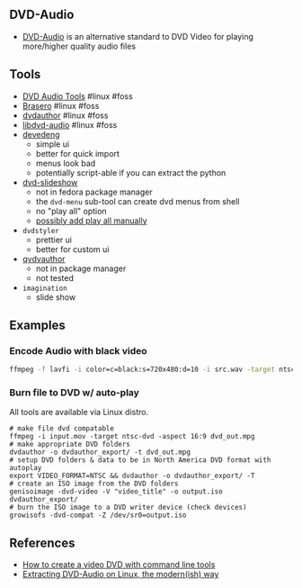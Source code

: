 ## DVD-Audio

- [DVD-Audio](https://en.wikipedia.org/wiki/DVD-Audio) is an alternative standard to DVD Video for playing more/higher quality audio files

## Tools

- [DVD Audio Tools](https://dvd-audio.sourceforge.io/) #linux #foss
- [Brasero](https://github.com/GNOME/brasero) #linux #foss
- [dvdauthor](https://github.com/ldo/dvdauthor) #linux #foss 
- [libdvd-audio](https://github.com/tuffy/libdvd-audio) #linux #foss
- [devedeng](https://gitlab.com/rastersoft/devedeng/-/tags)
    - simple ui
    - better for quick import
    - menus look bad
    - potentially script-able if you can extract the python
- [dvd-slideshow](https://sourceforge.net/projects/dvd-slideshow/files)
    - not in fedora package manager
    - the `dvd-menu` sub-tool can create dvd menus from shell
    - no "play all" option
    - [possibly add play all manually](https://forum.videohelp.com/threads/193620-Q-Multiple-titles-chapter-menus-in-dvdauthorgui-dvdauthor)
- `dvdstyler`
    - prettier ui
    - better for custom ui
- [qvdvauthor](http://qdvdauthor.sourceforge.net/)
    - not in package manager
    - not tested
- `imagination`
    - slide show

## Examples

### Encode Audio with black video

```sh
ffmpeg -f lavfi -i color=c=black:s=720x480:d=10 -i src.wav -target ntsc-dvd -aspect 16:9 -c:v mpeg2video dest.mpg
```

### Burn file to DVD w/ auto-play

All tools are available via Linux distro.

```shell
# make file dvd compatable
ffmpeg -i input.mov -target ntsc-dvd -aspect 16:9 dvd_out.mpg
# make appropriate DVD folders
dvdauthor -o dvdauthor_export/ -t dvd_out.mpg
# setup DVD folders & data to be in North America DVD format with autoplay
export VIDEO_FORMAT=NTSC && dvdauthor -o dvdauthor_export/ -T
# create an ISO image from the DVD folders
genisoimage -dvd-video -V "video_title" -o output.iso dvdauthor_export/
# burn the ISO image to a DVD writer device (check devices)
growisofs -dvd-compat -Z /dev/sr0=output.iso
```

## References

- [How to create a video DVD with command line tools](https://evilshit.wordpress.com/2015/08/10/how-to-create-a-video-dvd-with-command-line-tools)
- [Extracting DVD-Audio on Linux, the modern(ish) way](https://shkspr.mobi/blog/2019/01/extracting-dvd-audio-on-linux-the-modernish-way/)
